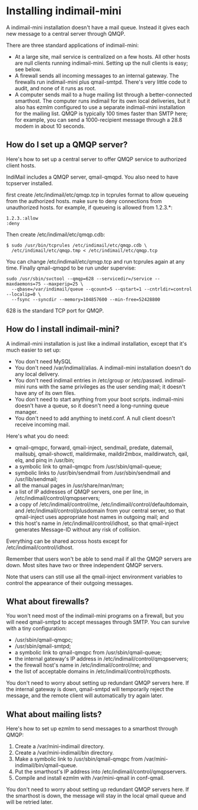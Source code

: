 # Installing indimail-mini

A indimail-mini installation doesn't have a mail queue. Instead it gives each new
message to a central server through QMQP.

There are three standard applications of indimail-mini:

* At a large site, mail service is centralized on a few hosts. All other hosts are null clients running indimail-mini. Setting up the null clients is easy; see below.
* A firewall sends all incoming messages to an internal gateway. The firewalls run indimail-mini plus qmail-smtpd. There's very little code to audit, and none of it runs as root.
* A computer sends mail to a huge mailing list through a better-connected smarthost. The computer runs indimail for its own local deliveries, but it also has ezmlm configured to use a separate indimail-mini installation for the mailing list. QMQP is typically 100 times faster than SMTP here; for example, you can send a 1000-recipient message through a 28.8 modem in about 10 seconds. 

## How do I set up a QMQP server?

Here's how to set up a central server to offer QMQP service to authorized client hosts.

IndiMail includes a QMQP server, qmail-qmqpd. You also need to have tcpserver installed.

first create /etc/indimail/etc/qmqp.tcp in tcprules format to allow queueing from the authorized hosts. make sure to deny connections from unauthorized hosts. for example, if queueing is allowed from 1.2.3.\*:

```
1.2.3.:allow
:deny
```

Then create /etc/indimail/etc/qmqp.cdb:

```
$ sudo /usr/bin/tcprules /etc/indimail/etc/qmqp.cdb \
  /etc/indimail/etc/qmqp.tmp < /etc/indimail/etc/qmqp.tcp
```

You can change /etc/indimail/etc/qmqp.tcp and run tcprules again at any time. Finally qmail-qmqpd to be run under supervise:

```
sudo /usr/sbin/svctool --qmqp=628 --servicedir=/service --maxdaemons=75 --maxperip=25 \
  --qbase=/var/indimail/queue --qcount=5 --qstart=1 --cntrldir=control --localip=0 \
  --fsync --syncdir --memory=104857600 --min-free=52428800
```

628 is the standard TCP port for QMQP.

## How do I install indimail-mini?

A indimail-mini installation is just like a indimail installation, except that it's much easier to set up:

* You don't need MySQL
* You don't need /var/indimail/alias. A indimail-mini installation doesn't do any local delivery.
* You don't need indimail entries in /etc/group or /etc/passwd. indimail-mini runs with the same privileges as the user sending mail; it doesn't have any of its own files.
* You don't need to start anything from your boot scripts. indimail-mini doesn't have a queue, so it doesn't need a long-running queue manager.
* You don't need to add anything to inetd.conf. A null client doesn't receive incoming mail. 

Here's what you do need:

* qmail-qmqpc, forward, qmail-inject, sendmail, predate, datemail, mailsubj, qmail-showctl, maildirmake, maildir2mbox, maildirwatch, qail, elq, and pinq in /usr/bin;
* a symbolic link to qmail-qmqpc from /usr/sbin/qmail-queue;
* symbolic links to /usr/bin/sendmail from /usr/sbin/sendmail and /usr/lib/sendmail;
* all the manual pages in /usr/share/man/man;
* a list of IP addresses of QMQP servers, one per line, in /etc/indimail/control/qmqpservers;
* a copy of /etc/indimail/control/me, /etc/indimail/control/defaultdomain, and /etc/indimail/control/plusdomain from your central server, so that qmail-inject uses appropriate host names in outgoing mail; and
* this host's name in /etc/indimail/control/idhost, so that qmail-inject generates Message-ID without any risk of collision. 

Everything can be shared across hosts except for /etc/indimail/control/idhost.

Remember that users won't be able to send mail if all the QMQP servers are down. Most sites have two or three independent QMQP servers.

Note that users can still use all the qmail-inject environment variables to control the appearance of their outgoing messages.

## What about firewalls?

You won't need most of the indimail-mini programs on a firewall, but you will need qmail-smtpd to accept messages through SMTP. You can survive with a tiny configuration:

* /usr/sbin/qmail-qmqpc;
* /usr/sbin/qmail-smtpd;
* a symbolic link to qmail-qmqpc from /usr/sbin/qmail-queue;
* the internal gateway's IP address in /etc/indimail/control/qmqpservers;
* the firewall host's name in /etc/indimail/control/me; and
* the list of acceptable domains in /etc/indimail/control/rcpthosts. 

You don't need to worry about setting up redundant QMQP servers here. If the internal gateway is down, qmail-smtpd will temporarily reject the message, and the remote client will automatically try again later.

## What about mailing lists?

Here's how to set up ezmlm to send messages to a smarthost through QMQP:

1. Create a /var/mini-indimail directory.
2. Create a /var/mini-indimail/bin directory.
3. Make a symbolic link to /usr/sbin/qmail-qmqpc from /var/mini-indimail/bin/qmail-queue.
4. Put the smarthost's IP address into /etc/indimail/control/qmqpservers.
5. Compile and install ezmlm with /var/mini-qmail in conf-qmail. 

You don't need to worry about setting up redundant QMQP servers here. If the smarthost is down, the message will stay in the local qmail queue and will be retried later. 
